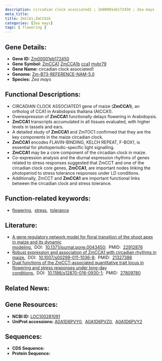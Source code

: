 ```yaml
---
description: circadian clock associated1 ; Zm00001eb172450 ; Zea mays
meta_title:
title: ZmCCA1;ZmCCA1b
categories: [Zea mays]
tags: [ flowering ]
---
```


## Gene Details:
- **Gene ID:**	[Zm00001eb172450](https://www.maizegdb.org/gene_center/gene/Zm00001eb172450)
- **Gene Symbol:** <u>ZmCCA1</u>&nbsp;<u>ZmCCA1b</u>&nbsp;<u>cca1</u>&nbsp;<u>mybr79</u>
- **Gene Name:** circadian clock associated1
- **Genome:** [Zm-B73-REFERENCE-NAM-5.0](https://www.maizegdb.org/genome/assembly/Zm-B73-REFERENCE-NAM-5.0)
- **Species:** *Zea mays*

## Functional Descriptions:
   - CIRCADIAN CLOCK ASSOCIATED1 gene of maize (**ZmCCA1**), an ortholog of CCA1 in Arabidopsis thaliana (AtCCA1).
   - Overexpression of **ZmCCA1** functionally delays flowering in Arabidopsis.
   - **ZmCCA1** transcripts accumulated in all tissues evaluated, with higher levels in tassels and ears.
   - A detailed study of **ZmCCA1** and ZmTOC1 confirmed that they are the key components in the maize circadian clock.
   - **ZmCCA1** encodes FLAVIN-BINDING, KELCH REPEAT, F-BOX1, is essential for photoperiodic-specific light signalling.
   - **ZmCCA1** may be a core component of the circadian clock in maize.
   - Co-expression analysis and the diurnal expression rhythms of genes related to stress responses suggested that ZmCCT and one of the circadian clock core genes, **ZmCCA1**, are important nodes linking the photoperiod to stress tolerance responses under LD conditions.
   - Additionally, ZmCCT and **ZmCCA1** are important functional links between the circadian clock and stress tolerance. 

## Function-related keywords:
- [flowering](/tags/flowering/),&nbsp;&nbsp;[stress](/tags/stress/),&nbsp;&nbsp;[tolerance](/tags/tolerance/)

## Literature:
   - [A gene regulatory network model for floral transition of the shoot apex in maize and its dynamic modeling.](https://journals.plos.org/plosone/article?id=10.1371/journal.pone.0043450)&nbsp;&nbsp;DOI:&nbsp;&nbsp;[10.1371/journal.pone.0043450](https://journals.plos.org/plosone/article?id=10.1371/journal.pone.0043450);&nbsp;&nbsp;PMID:&nbsp;&nbsp;[22912876](https://pubmed.ncbi.nlm.nih.gov/22912876/)
   - [Robust expression and association of ZmCCA1 with circadian rhythms in maize.](https://link.springer.com/article/10.1007/s00299-011-1036-8)&nbsp;&nbsp;DOI:&nbsp;&nbsp;[10.1007/s00299-011-1036-8](https://link.springer.com/article/10.1007/s00299-011-1036-8);&nbsp;&nbsp;PMID:&nbsp;&nbsp;[21327386](https://pubmed.ncbi.nlm.nih.gov/21327386/)
   - [Dual functions of the ZmCCT-associated quantitative trait locus in flowering and stress responses under long-day conditions.](https://doi.org/10.1186/s12870-016-0930-1)&nbsp;&nbsp;DOI:&nbsp;&nbsp;[10.1186/s12870-016-0930-1](https://doi.org/10.1186/s12870-016-0930-1);&nbsp;&nbsp;PMID:&nbsp;&nbsp;[27809780](https://pubmed.ncbi.nlm.nih.gov/27809780/)


## Related News:

## Gene Resources:
- **NCBI ID:** [LOC100281091](https://www.ncbi.nlm.nih.gov/gene/?term=LOC100281091)
- **UniProt accessions:** [A0A1D6PVY0](https://www.uniprot.org/uniprotkb/A0A1D6PVY0/entry),&nbsp;&nbsp;[A0A1D6PVZ0](https://www.uniprot.org/uniprotkb/A0A1D6PVZ0/entry),&nbsp;&nbsp;[A0A1D6PVY2](https://www.uniprot.org/uniprotkb/A0A1D6PVY2/entry)



## Sequences:
- **CDS Sequence:**
- **Protein Sequence:**
